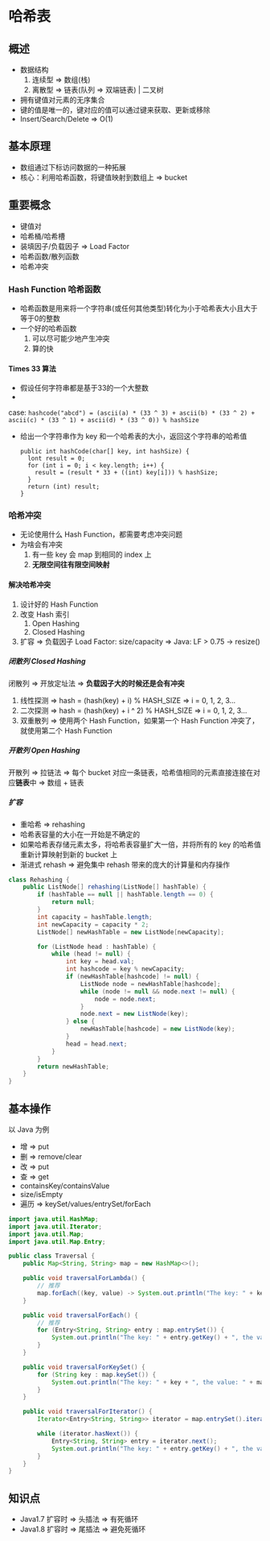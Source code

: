 # 哈希表

## 概述

- 数据结构
    1. 连续型 => 数组(栈)
    2. 离散型 => 链表(队列 => 双端链表) | 二叉树
- 拥有键值对元素的无序集合
- 键的值是唯一的，键对应的值可以通过键来获取、更新或移除
- Insert/Search/Delete => O(1)

## 基本原理

- 数组通过下标访问数据的一种拓展
- 核心：利用哈希函数，将键值映射到数组上 => bucket

## 重要概念

- 键值对
- 哈希桶/哈希槽
- 装填因子/负载因子 => Load Factor
- 哈希函数/散列函数
- 哈希冲突

### Hash Function 哈希函数

- 哈希函数是用来将一个字符串(或任何其他类型)转化为小于哈希表大小且大于等于0的整数
- 一个好的哈希函数
    1. 可以尽可能少地产生冲突
    2. 算的快

#### Times 33 算法

- 假设任何字符串都是基于33的一个大整数
-

case: ` hashcode("abcd") = (ascii(a) * (33 ^ 3) + ascii(b) * (33 ^ 2) + ascii(c) * (33 ^ 1) + ascii(d) * (33 ^ 0)) % hashSize `

- 给出一个字符串作为 key 和一个哈希表的大小，返回这个字符串的哈希值
  ```
  public int hashCode(char[] key, int hashSize) {
    lont result = 0;
    for (int i = 0; i < key.length; i++) {
      result = (result * 33 + ((int) key[i])) % hashSize;
    }
    return (int) result;
  }
  ```

### 哈希冲突

- 无论使用什么 Hash Function，都需要考虑冲突问题
- 为啥会有冲突
    1. 有一些 key 会 map 到相同的 index 上
    2. **无限空间往有限空间映射**

#### 解决哈希冲突

1. 设计好的 Hash Function
2. 改变 Hash 索引
    1. Open Hashing
    2. Closed Hashing
3. 扩容 => 负载因子 Load Factor: size/capacity => Java: LF > 0.75 -> resize()

##### 闭散列 Closed Hashing

闭散列 => 开放定址法 => **负载因子大的时候还是会有冲突**

1. 线性探测 => hash = (hash(key) + i) % HASH_SIZE => i = 0, 1, 2, 3...
2. 二次探测 => hash = (hash(key) + i ^ 2) % HASH_SIZE => i = 0, 1, 2, 3...
3. 双重散列 => 使用两个 Hash Function，如果第一个 Hash Function 冲突了，就使用第二个 Hash Function

##### 开散列 Open Hashing

开散列 => 拉链法 => 每个 bucket 对应一条链表，哈希值相同的元素直接连接在对应**链表**中 => 数组 + 链表

##### 扩容

- 重哈希 => rehashing
- 哈希表容量的大小在一开始是不确定的
- 如果哈希表存储元素太多，将哈希表容量扩大一倍，并将所有的 key 的哈希值重新计算映射到新的 bucket 上
- 渐进式 rehash => 避免集中 rehash 带来的庞大的计算量和内存操作

```java
class Rehashing {
    public ListNode[] rehashing(ListNode[] hashTable) {
        if (hashTable == null || hashTable.length == 0) {
            return null;
        }
        int capacity = hashTable.length;
        int newCapacity = capacity * 2;
        ListNode[] newHashTable = new ListNode[newCapacity];

        for (ListNode head : hashTable) {
            while (head != null) {
                int key = head.val;
                int hashcode = key % newCapacity;
                if (newHashTable[hashcode] != null) {
                    ListNode node = newHashTable[hashcode];
                    while (node != null && node.next != null) {
                        node = node.next;
                    }
                    node.next = new ListNode(key);
                } else {
                    newHashTable[hashcode] = new ListNode(key);
                }
                head = head.next;
            }
        }
        return newHashTable;
    }
}
```

## 基本操作

以 Java 为例

- 增 => put
- 删 => remove/clear
- 改 => put
- 查 => get
- containsKey/containsValue
- size/isEmpty
- 遍历 => keySet/values/entrySet/forEach

```java
import java.util.HashMap;
import java.util.Iterator;
import java.util.Map;
import java.util.Map.Entry;

public class Traversal {
    public Map<String, String> map = new HashMap<>();

    public void traversalForLambda() {
        // 推荐
        map.forEach((key, value) -> System.out.println("The key: " + key + ", the value: " + value));
    }

    public void traversalForEach() {
        // 推荐
        for (Entry<String, String> entry : map.entrySet()) {
            System.out.println("The key: " + entry.getKey() + ", the value: " + entry.getValue());
        }
    }

    public void traversalForKeySet() {
        for (String key : map.keySet()) {
            System.out.println("The key: " + key + ", the value: " + map.get(key));
        }
    }

    public void traversalForIterator() {
        Iterator<Entry<String, String>> iterator = map.entrySet().iterator();

        while (iterator.hasNext()) {
            Entry<String, String> entry = iterator.next();
            System.out.println("The key: " + entry.getKey() + ", the value: " + entry.getValue());
        }
    }
}
```

## 知识点

- Java1.7 扩容时 => 头插法 => 有死循环
- Java1.8 扩容时 => 尾插法 => 避免死循环
